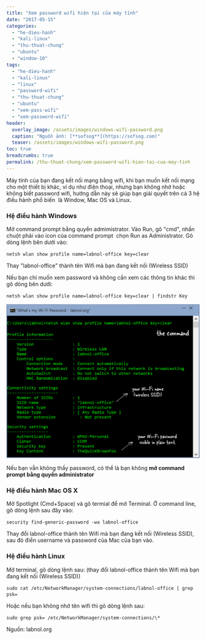 ```yaml
---
title: "Xem password wifi hiện tại của máy tính"
date: "2017-05-15"
categories: 
  - "he-dieu-hanh"
  - "kali-linux"
  - "thu-thuat-chung"
  - "ubuntu"
  - "window-10"
tags: 
  - "he-dieu-hanh"
  - "kali-linux"
  - "linux"
  - "password-wifi"
  - "thu-thuat-chung"
  - "ubuntu"
  - "xem-pass-wifi"
  - "xem-password-wifi"
header:
  overlay_image: /assets/images/windows-wifi-password.png
  caption: "Nguồn ảnh: [**sofsog**](https://sofsog.com)" 
  teaser: /assets/images/windows-wifi-password.png
toc: true
breadcrumbs: true
permalink: /thu-thuat-chung/xem-password-wifi-hien-tai-cua-may-tinh
---
```


Máy tính của bạn đang kết nối mạng bằng wifi, khi bạn muốn kết nối mạng cho một thiết bị khác, ví dụ như điện thoại, nhưng bạn không nhớ hoặc không biết password wifi, hướng dẫn này sẽ giúp bạn giải quyết trên cả 3 hệ điều hành phổ biến  là Window, Mac OS và Linux.

### Hệ điều hành Windows

Mở command prompt bằng quyền admimistrator. Vào Run, gõ "cmd", nhấn chuột phải vào icon của command prompt  chọn Run as Administrator. Gõ dòng lệnh bên dưới vào:

```terminal
netsh wlan show profile name=labnol-office key=clear
```

Thay "labnol-office" thành tên Wifi mà bạn đang kết nối (Wireless SSID)

Nếu bạn chỉ muốn xem password và không cần xem các thông tin khác thì gõ dòng bên dưới:

```terminal
netsh wlan show profile name=labnol-office key=clear | findstr Key
```

![If you do not see the WiFi Password](/assets/images/windows-wifi-password.png)

Nếu bạn vẫn không thấy password, có thể là bạn không **mở command prompt bằng quyền administrator**

### Hệ điều hành Mac OS X

Mở Spotlight (Cmd+Space) và gõ termial để mở Terminal. Ở command line, gõ dòng lệnh sau đây vào:

```terminal
security find-generic-password -wa labnol-office
```

Thay đổi labnol-office thành tên Wifi mà bạn đang kết nối (Wireless SSID), sau đó điền username và password của Mac của bạn vào.

### Hệ điều hành Linux

Mở terminal, gõ dòng lệnh sau: (thay đổi labnol-office thành tên Wifi mà bạn đang kết nối (Wireless SSID))

```terminal
sudo cat /etc/NetworkManager/system-connections/labnol-office | grep psk=
```

Hoặc nếu bạn không nhớ tên wifi thì gõ dòng lệnh sau:

```terminal
sudo grep psk= /etc/NetworkManager/system-connections/\*
```

Nguồn: labnol.org

